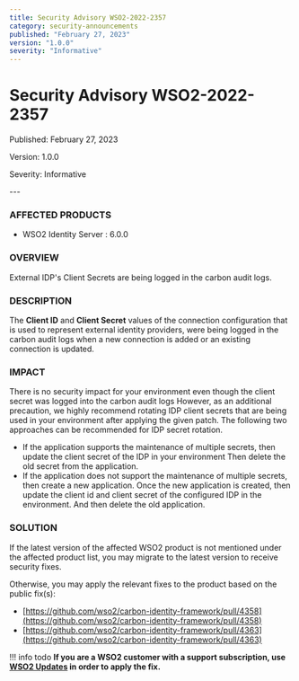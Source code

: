```yaml
---
title: Security Advisory WSO2-2022-2357
category: security-announcements
published: "February 27, 2023"
version: "1.0.0"
severity: "Informative"
---
```


# Security Advisory WSO2-2022-2357

<p class="doc-info">Published: February 27, 2023</p>
<p class="doc-info">Version: 1.0.0</p>
<p class="doc-info">Severity: Informative</p>
---

### AFFECTED PRODUCTS
* WSO2 Identity Server : 6.0.0


### OVERVIEW
External IDP's Client Secrets are being logged in the carbon audit logs.


### DESCRIPTION
The **Client ID** and **Client Secret** values of the connection configuration that is used to represent external identity providers, were being logged in the carbon audit logs when a new connection is added or an existing connection is updated.


### IMPACT
There is no security impact for your environment even though the client secret was logged into the carbon audit logs However, as an additional precaution, we highly recommend rotating IDP client secrets that are being used in your environment after applying the given patch. The following two approaches can be recommended for IDP secret rotation.

* If the application supports the maintenance of multiple secrets, then update the client secret of the IDP in your environment Then delete the old secret from the application.
* If the application does not support the maintenance of multiple secrets, then create a new application. Once the new application is created, then update the client id and client secret of the configured IDP in the environment. And then delete the old application.


### SOLUTION
If the latest version of the affected WSO2 product is not mentioned under the affected product list, you may migrate to the latest version to receive security fixes.

Otherwise, you may apply the relevant fixes to the product based on the public fix(s):

* [https://github.com/wso2/carbon-identity-framework/pull/4358](https://github.com/wso2/carbon-identity-framework/pull/4358)
* [https://github.com/wso2/carbon-identity-framework/pull/4363](https://github.com/wso2/carbon-identity-framework/pull/4363)


!!! info todo
    **If you are a WSO2 customer with a support subscription, use [WSO2 Updates](https://wso2.com/updates/) in order to apply the fix.**
